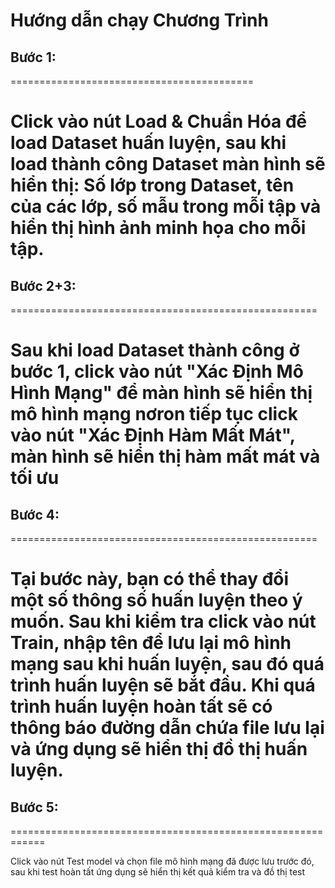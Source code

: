 Hướng dẫn chạy Chương Trình
========================================

## Bước 1:
==========================================

Click vào nút Load & Chuẩn Hóa để load Dataset huấn luyện, sau khi load thành công Dataset màn hình sẽ hiển thị: Số lớp trong Dataset, tên của các lớp, số mẫu trong mỗi tập và hiển thị hình ảnh minh họa  cho mỗi tập.
============================================

## Bước 2+3:
=====================================================

Sau khi load Dataset thành công ở bước 1, click vào nút  "Xác Định Mô Hình Mạng" để màn hình sẽ hiển thị mô hình mạng nơron tiếp tục click vào nút "Xác Định Hàm Mất Mát", màn hình sẽ hiển thị hàm mất mát và tối ưu
===================================================

## Bước 4:
=====================================================

Tại bước này, bạn có thể thay đổi một số thông số huấn luyện theo ý muốn. Sau khi kiểm tra click vào nút Train, nhập tên để lưu lại mô hình mạng sau khi huấn luyện, sau đó quá trình huấn luyện sẽ bắt đầu. Khi quá trình huấn luyện hoàn tất sẽ có thông báo đường dẫn chứa file lưu lại và ứng dụng sẽ hiển thị đồ thị huấn luyện.
==========================================================

## Bước 5:
============================================================

Click vào nút Test model và chọn file mô hình mạng đã được lưu trước đó, sau khi test hoàn tất ứng dụng sẽ hiển thị kết quả kiểm tra và đồ thị test
